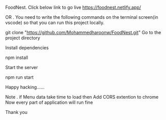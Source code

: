 FoodNest. Click below link to go live
https://foodnest.netlify.app/

OR
.
You need to write the following commands on the terminal screen(in vscode) so that you can run this project locally.

git clone "https://github.com/Mohammedharoonw/FoodNest.git" Go to the project directory

Install dependencies

npm install

Start the server

npm run start

Happy hacking......

Note . if Menu data take time to load then
Add CORS extention to chrome  Now every part of application will run fine

Thank you
